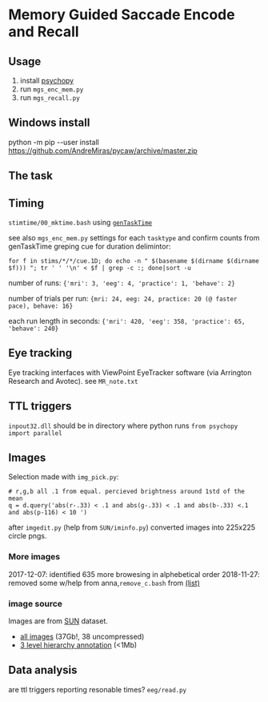 # Memory Guided Saccade Encode and Recall

## Usage
1. install [psychopy](http://www.psychopy.org/)
2. run `mgs_enc_mem.py`
3. run `mgs_recall.py`

## Windows install
python -m pip --user install https://github.com/AndreMiras/pycaw/archive/master.zip

## The task

## Timing
`stimtime/00_mktime.bash` using [`genTaskTime`](https://github.com/LabNeuroCogDevel/genTaskTime) 

see also
`mgs_enc_mem.py` settings for each `tasktype` and confirm counts from genTaskTime greping cue for duration delimintor:
```
for f in stims/*/*/cue.1D; do echo -n " $(basename $(dirname $(dirname $f))) "; tr ' ' '\n' < $f | grep -c :; done|sort -u
```

number of runs:
`{'mri': 3, 'eeg': 4, 'practice': 1, 'behave': 2}`

number of trials per run:
`{mri: 24, eeg: 24, practice: 20 (@ faster pace), behave: 16}`

each run length in seconds:
`{'mri': 420, 'eeg': 358, 'practice': 65, 'behave': 240}`


## Eye tracking
Eye tracking interfaces with ViewPoint EyeTracker software (via Arrington Research and Avotec). see `MR_note.txt`

## TTL triggers
`inpout32.dll` should be in directory where python runs `from psychopy import parallel`

## Images
Selection made with `img_pick.py`:
```
# r,g,b all .1 from equal. percieved brightness around 1std of the mean
q = d.query('abs(r-.33) < .1 and abs(g-.33) < .1 and abs(b-.33) <.1 and abs(p-116) < 10 ')
```
after `imgedit.py` (help from `SUN/iminfo.py`) converted images into 225x225 circle pngs.

### More images
2017-12-07: identified 635 more browesing in alphebetical order
2018-11-27: removed some w/help from anna,`remove_c.bash` from [(list)](https://docs.google.com/spreadsheets/d/1U_CWaaSiaHqn59llR-xTQ-VhvngGJDUFqUBpA8H7d7w/edit?usp=sharing)

### image source 
Images are from [SUN](http://vision.princeton.edu/projects/2010/SUN) dataset. 
 * [all images](http://vision.princeton.edu/projects/2010/SUN/SUN397.tar.gz) (37Gb!, 38 uncompressed)
 * [3 level hierarchy annotation](http://vision.cs.princeton.edu/projects/2010/SUN/hierarchy_three_levels.zip) (<1Mb)

## Data analysis
are ttl triggers reporting resonable times? `eeg/read.py`
